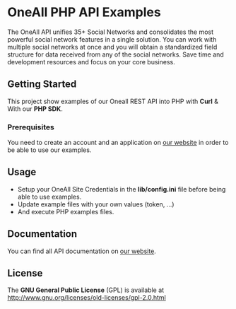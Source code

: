 OneAll PHP API Examples
==============

The OneAll API unifies 35+ Social Networks and consolidates the most powerful social network features in a single 
solution. You can work with multiple social networks at once and you will obtain a standardized field structure for 
data received from any of the social networks. Save time and development resources and focus on your core business. 


## Getting Started

This project show examples of our Oneall REST API into PHP with **Curl** & With our **PHP SDK**.

### Prerequisites

You need to create an account and an application on [our website](app.oneall.com) in order to be able to use our examples.

Usage
-----

* Setup your OneAll Site Credentials in the **lib/config.ini** file before being able to use examples. 
* Update example files with your own values (token, ...)
* And execute PHP examples files.

Documentation
-------------

You can find all API documentation on [our website](http://docs.oneall.com/api/resources/).

License
-------

The **GNU General Public License** (GPL) is available at http://www.gnu.org/licenses/old-licenses/gpl-2.0.html
